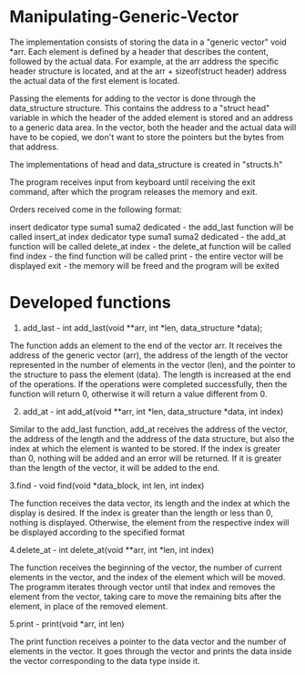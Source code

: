 # Manipulating-Generic-Vector

The implementation consists of storing the data in a "generic vector" void *arr. Each element is defined by a header that describes the content, followed by the actual data. For example, at the arr address the specific header structure is located, and at the arr + sizeof(struct header) address the actual data of the first element is located.

Passing the elements for adding to the vector is done through the data_structure structure. This contains the address to a  "struct head" variable in which the header of the added element is stored and an address to a generic data area. In the vector, both the header and the actual data will have to be copied, we don't want to store the pointers but the bytes from that address.

The implementations of head and data_structure is created in "structs.h"

The program receives input from keyboard until receiving the exit command, after which the program releases the memory and exit.

Orders received come in the following format:

insert dedicator type suma1 suma2 dedicated - the add_last function will be called
insert_at index dedicator type suma1 suma2 dedicated - the add_at function will be called
delete_at index - the delete_at function will be called
find index - the find function will be called
print - the entire vector will be displayed
exit - the memory will be freed and the program will be exited


# Developed functions 

1. add_last - 
int add_last(void **arr, int *len, data_structure *data);

The function adds an element to the end of the vector arr. It receives the address of the generic vector (arr), the address of the length of the vector represented in the number of elements in the vector (len), and the pointer to the structure to pass the element (data). The length is increased at the end of the operations. If the operations were completed successfully, then the function will return 0, otherwise it will return a value different from 0.

2. add_at - 
int add_at(void **arr, int *len, data_structure *data, int index)

Similar to the add_last function, add_at receives the address of the vector, the address of the length and the address of the data structure, but also the index at which the element is wanted to be stored. If the index is greater than 0, nothing will be added and an error will be returned. If it is greater than the length of the vector, it will be added to the end.

3.find - 
void find(void *data_block, int len, int index)

The function receives the data vector, its length and the index at which the display is desired. If the index is greater than the length or less than 0, nothing is displayed. Otherwise, the element from the respective index will be displayed according to the specified format

4.delete_at - 
int delete_at(void **arr, int *len, int index)

The function receives the beginning of the vector, the number of current elements in the vector, and the index of the element which will be moved. The programm iterates through vector until that index and removes the element from the vector, taking care to move the remaining bits after the element, in place of the removed element.

5.print - 
print(void *arr, int len)

The print function receives a pointer to the data vector and the number of elements in the vector. It goes through the vector and prints the data inside the vector corresponding to the data type inside it.
